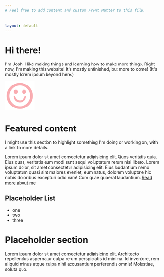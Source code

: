 ```yaml
---
# Feel free to add content and custom Front Matter to this file.


layout: default
---
```


# Hi there!

 I'm Josh. I like making things and learning how to make more things. Right now, I'm making this website! It's mostly unfinished, but more to come! (It's mostly lorem ipsum beyond here.)

![a smiley face](assets/img/smiley.svg)

# Featured content

I might use this section to highlight something I'm doing or working on, with a link to more details.


Lorem ipsum dolor sit amet consectetur adipisicing elit. Quos veritatis
quia. Eius quas, veritatis eum modi sunt sequi voluptatum rerum nisi libero.
Lorem ipsum dolor, sit amet consectetur adipisicing elit. Eius laudantium nemo voluptatum quasi sint
maiores eveniet, eum natus, dolorem voluptate hic nobis doloribus excepturi odio nam! Cum quae
quaerat laudantium.
[Read more about me](/about)

## Placeholder  List
- one
- two
- three

# Placeholder section
Lorem ipsum dolor sit amet consectetur adipisicing elit. Architecto repellendus aspernatur culpa rerum perspiciatis id minima. Id inventore, rem aliquid minus atque culpa nihil accusantium perferendis omnis! Molestiae, soluta quo.
